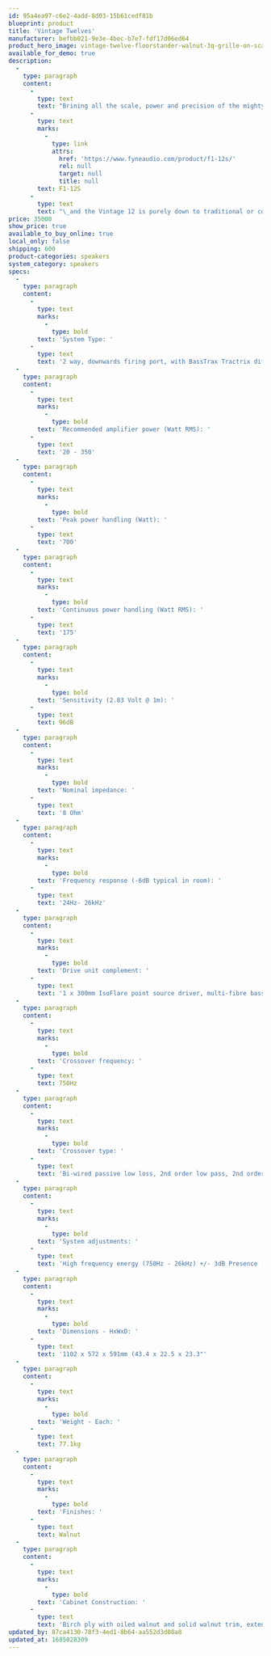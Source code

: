 ```yaml
---
id: 95a4ea97-c6e2-4add-8d03-15b61cedf81b
blueprint: product
title: 'Vintage Twelves'
manufacturer: befbb021-9e3e-4bec-b7e7-fdf17d06ed64
product_hero_image: vintage-twelve-floorstander-walnut-3q-grille-on-scaled.jpg
available_for_demo: true
description:
  -
    type: paragraph
    content:
      -
        type: text
        text: "Brining all the scale, power and precision of the mighty Fyne Audio F1-12S to the Vintage Series’ timeless traditional design, the award winning Vintage Twelve is as stunning to observe as it is to hear. From the deeply grained natural wood veneers wrapping the birch ply cabinets to the burr walnut inlays and sumptuous grilles with machined metal trim, choosing between the\_"
      -
        type: text
        marks:
          -
            type: link
            attrs:
              href: 'https://www.fyneaudio.com/product/f1-12s/'
              rel: null
              target: null
              title: null
        text: F1-12S
      -
        type: text
        text: "\_and the Vintage 12 is purely down to traditional or contemporary personal tastes. The large cabinet construction integrates a proven 300mm (12”) IsoFlare driver with FyneFlute surround, Deep Cryogenically Treated crossovers and Fyne’s unique front mounted Presence control. The lossless, pure analogue dial is a bespoke work of art, perfectly weighted to exude the class and precision that defines the Vintage Series."
price: 35000
show_price: true
available_to_buy_online: true
local_only: false
shipping: 600
product-categories: speakers
system_category: speakers
specs:
  -
    type: paragraph
    content:
      -
        type: text
        marks:
          -
            type: bold
        text: 'System Type: '
      -
        type: text
        text: '2 way, downwards firing port, with BassTrax Tractrix diffuser'
  -
    type: paragraph
    content:
      -
        type: text
        marks:
          -
            type: bold
        text: 'Recommended amplifier power (Watt RMS): '
      -
        type: text
        text: '20 - 350'
  -
    type: paragraph
    content:
      -
        type: text
        marks:
          -
            type: bold
        text: 'Peak power handling (Watt): '
      -
        type: text
        text: '700'
  -
    type: paragraph
    content:
      -
        type: text
        marks:
          -
            type: bold
        text: 'Continuous power handling (Watt RMS): '
      -
        type: text
        text: '175'
  -
    type: paragraph
    content:
      -
        type: text
        marks:
          -
            type: bold
        text: 'Sensitivity (2.83 Volt @ 1m): '
      -
        type: text
        text: 96dB
  -
    type: paragraph
    content:
      -
        type: text
        marks:
          -
            type: bold
        text: 'Nominal impedance: '
      -
        type: text
        text: '8 Ohm'
  -
    type: paragraph
    content:
      -
        type: text
        marks:
          -
            type: bold
        text: 'Frequency response (-6dB typical in room): '
      -
        type: text
        text: '24Hz- 26kHz'
  -
    type: paragraph
    content:
      -
        type: text
        marks:
          -
            type: bold
        text: 'Drive unit complement: '
      -
        type: text
        text: '1 x 300mm IsoFlare point source driver, multi-fibre bass / midrange cone, with 75mm titanium alloy dome compression tweeter, neodymium magnet system'
  -
    type: paragraph
    content:
      -
        type: text
        marks:
          -
            type: bold
        text: 'Crossover frequency: '
      -
        type: text
        text: 750Hz
  -
    type: paragraph
    content:
      -
        type: text
        marks:
          -
            type: bold
        text: 'Crossover type: '
      -
        type: text
        text: 'Bi-wired passive low loss, 2nd order low pass, 2nd order high pass, Deep Cryogenically Treated'
  -
    type: paragraph
    content:
      -
        type: text
        marks:
          -
            type: bold
        text: 'System adjustments: '
      -
        type: text
        text: 'High frequency energy (750Hz - 26kHz) +/- 3dB Presence (2.5kHz - 5.0kHz) +/- 3dB'
  -
    type: paragraph
    content:
      -
        type: text
        marks:
          -
            type: bold
        text: 'Dimensions - HxWxD: '
      -
        type: text
        text: '1102 x 572 x 591mm (43.4 x 22.5 x 23.3"'
  -
    type: paragraph
    content:
      -
        type: text
        marks:
          -
            type: bold
        text: 'Weight - Each: '
      -
        type: text
        text: 77.1kg
  -
    type: paragraph
    content:
      -
        type: text
        marks:
          -
            type: bold
        text: 'Finishes: '
      -
        type: text
        text: Walnut
  -
    type: paragraph
    content:
      -
        type: text
        marks:
          -
            type: bold
        text: 'Cabinet Construction: '
      -
        type: text
        text: 'Birch ply with oiled walnut and solid walnut trim, extensive internal bracing'
updated_by: 87ca4130-78f3-4ed1-8b64-aa552d3d08a8
updated_at: 1685028309
---
```

